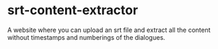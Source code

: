 # srt-content-extractor

A website where you can upload an srt file and extract all the content without timestamps and numberings of the dialogues.
